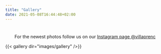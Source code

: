 ```yaml
---
title: "Gallery"
date: 2021-05-08T16:44:48+02:00
---
```


#
<p style="text-align:center;">
For the newest photos follow us on our 
<a href="https://www.instagram.com/villaprenc/" target="_blank">Instagram page @villaprenc</a>
</p>




{{< gallery dir="images/gallery" />}}
